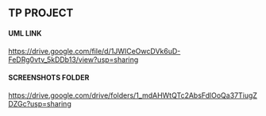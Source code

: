 ## TP PROJECT

#### UML LINK

https://drive.google.com/file/d/1JWICeOwcDVk6uD-FeDRg0vtv_5kDDb13/view?usp=sharing

#### SCREENSHOTS FOLDER

https://drive.google.com/drive/folders/1_mdAHWtQTc2AbsFdlOoQa37TiugZDZGc?usp=sharing
